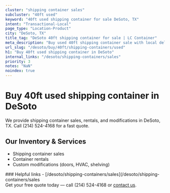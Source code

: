 ```yaml
---
cluster: "shipping container sales"
subcluster: "40ft used"
keyword: "40ft used shipping container for sale DeSoto, TX"
intent: "Transactional-Local"
page_type: "Location-Product"
city: "DeSoto, TX"
title_tag: "DeSoto 40ft shipping container for sale | LC Container"
meta_description: "Buy used 40ft shipping container sale with local delivery in DeSoto, TX. LC Container — local Since 2003. Request a fast quote today."
url_slug: "/desoto/buy/40ft/shipping-containers/used"
h1: "Buy 40ft used shipping container in DeSoto"
internal_links: "/desoto/shipping-containers/sales"
priority: 3
notes: "NaN"
noindex: true
---
```


# Buy 40ft used shipping container in DeSoto

We provide shipping container sales, rentals, and modifications in DeSoto, TX. Call (214) 524-4168 for a fast quote.

## Our Inventory & Services
- Shipping container sales
- Container rentals
- Custom modifications (doors, HVAC, shelving)

<div data-section="internal-links">
### Helpful links
- [/desoto/shipping-containers/sales](/desoto/shipping-containers/sales
</div>

<div data-section="cta">
Get your free quote today — call (214) 524-4168 or <a href="/contact">contact us</a>.
</div>

<script type="application/ld+json">{"@context":"https://schema.org","@type":"FAQPage","mainEntity":[{"@type":"Question","name":"How much does delivery cost in DeSoto, TX?","acceptedAnswer":{"@type":"Answer","text":"Delivery costs vary by distance and container size. Most deliveries in DeSoto, TX range from $150-$300. Call (214) 524-4168 for an exact quote based on your specific location."}},{"@type":"Question","name":"Do you offer financing or payment plans?","acceptedAnswer":{"@type":"Answer","text":"We accept major credit cards, checks, and can discuss commercial terms for bulk purchases. Call (214) 524-4168 to discuss options."}},{"@type":"Question","name":"Can you customize containers in DeSoto, TX?","acceptedAnswer":{"@type":"Answer","text":"Yes — we perform modifications like doors, HVAC, insulation, and shelving. Request a custom quote at (214) 524-4168 or via our contact form."}}]}</script>
